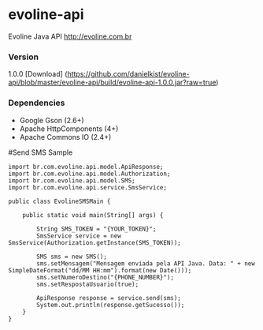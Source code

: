 # evoline-api
Evoline Java API
http://evoline.com.br

### Version
1.0.0 [Download] (https://github.com/danielkist/evoline-api/blob/master/evoline-api/build/evoline-api-1.0.0.jar?raw=true)

### Dependencies
* Google Gson (2.6+)
* Apache HttpComponents (4+)
* Apache Commons IO (2.4+)

#Send SMS Sample
```
import br.com.evoline.api.model.ApiResponse;
import br.com.evoline.api.model.Authorization;
import br.com.evoline.api.model.SMS;
import br.com.evoline.api.service.SmsService;

public class EvolineSMSMain {
	
	public static void main(String[] args) {
		
		String SMS_TOKEN = "{YOUR_TOKEN}";
		SmsService service = new SmsService(Authorization.getInstance(SMS_TOKEN));
		
		SMS sms = new SMS();
		sms.setMensagem("Mensagem enviada pela API Java. Data: " + new SimpleDateFormat("dd/MM HH:mm").format(new Date()));
		sms.setNumeroDestino("{PHONE_NUMBER}");
		sms.setRespostaUsuario(true);
		
		ApiResponse response = service.send(sms);
		System.out.println(response.getSucesso());
	}
}
```
